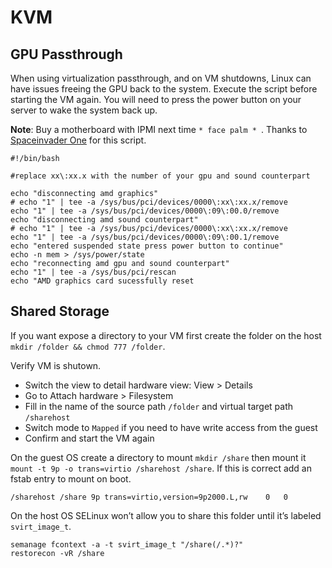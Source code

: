 # KVM

## GPU Passthrough

When using virtualization passthrough, and on VM shutdowns, Linux can have issues freeing the GPU back to the system. Execute the script before starting the VM again. You will need to press the power button on your server to wake the system back up. 

**Note**: Buy a motherboard with IPMI next time `* face palm * `. Thanks to [Spaceinvader One](https://www.youtube.com/channel/UCZDfnUn74N0WeAPvMqTOrtA) for this script. 

```
#!/bin/bash

#replace xx\:xx.x with the number of your gpu and sound counterpart

echo "disconnecting amd graphics"
# echo "1" | tee -a /sys/bus/pci/devices/0000\:xx\:xx.x/remove
echo "1" | tee -a /sys/bus/pci/devices/0000\:09\:00.0/remove
echo "disconnecting amd sound counterpart"
# echo "1" | tee -a /sys/bus/pci/devices/0000\:xx\:xx.x/remove
echo "1" | tee -a /sys/bus/pci/devices/0000\:09\:00.1/remove
echo "entered suspended state press power button to continue"
echo -n mem > /sys/power/state
echo "reconnecting amd gpu and sound counterpart"
echo "1" | tee -a /sys/bus/pci/rescan
echo "AMD graphics card sucessfully reset
```

## Shared Storage

If you want expose a directory to your VM first create the folder on the host `mkdir /folder && chmod 777 /folder`.

Verify VM is shutown.

   - Switch the view to detail hardware view: View > Details
   - Go to Attach hardware > Filesystem
   - Fill in the name of the source path `/folder` and virtual target path `/sharehost`
   - Switch mode to `Mapped` if you need to have write access from the guest
   - Confirm and start the VM again

On the guest OS create a directory to mount `mkdir /share` then mount it `mount -t 9p -o trans=virtio /sharehost /share`.
If this is correct add an fstab entry to mount on boot.

`/sharehost /share 9p trans=virtio,version=9p2000.L,rw    0   0`

On the host OS SELinux won’t allow you to share this folder until it’s labeled `svirt_image_t`.

```
semanage fcontext -a -t svirt_image_t "/share(/.*)?"
restorecon -vR /share
```